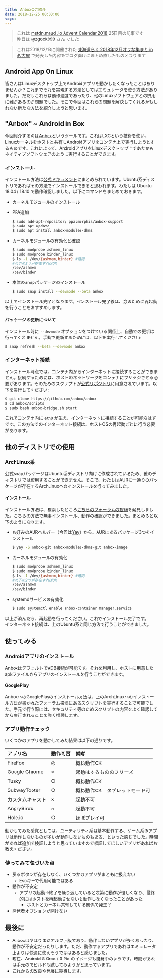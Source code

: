 ```yaml
---
title: Anboxのご紹介
date: 2018-12-25 00:00:00 
tags:
---
```

> これは [mstdn.maud .io Advent Calendar 2018](https://adventar.org/calendars/2892) 25日目の記事です  
> 昨日は [@zgock999](https://gist.github.com/zgock999/6c74f16ae4b1958e8b8977ec3d26deb5) さん でした

> これは2018/12/13に開催された [東海道らぐ 2018年12月オフな集まり in 名古屋](https://tokaidolug.connpass.com/event/112711/) で発表した内容をブログ向けにまとめ直したものとなります

## Android App On Linux
皆さんはLinuxデスクトップ上でAndroidアプリを動かしたくなったことはありませんか？これまでそれを実現する方法としてはエミュレータを使う方法がありました。だだしこれらは動作速度であったり、他のLinuxソフトウェアとの併用に難があるのが問題でした。そこで今回はこれらの問題を解決してくれるかもしれない新たな方法を紹介しようと思います。

## "Anbox" ~ Android in Box
今回紹介するのは[Anbox](https://anbox.io/)というツールです。これはLXCという技術を使い、Linuxカーネルをホストと共有しAndroidアプリをコンテナ上で実行しようとするものです。これによって、AndroidアプリをLinuxデスクトップ上であたかもネイティブソフトウェアのように実行することができます。

### インストール
<!--more-->
インストール方法は[公式ドキュメント](https://github.com/anbox/anbox/blob/master/docs/install.md)にまとめられています。Ubuntu系ディストリであればその方法でインストールできると思われます。わたしは Ubuntu 18.04 / 18.10 で動作確認しました。以下にコマンドをまとめておきます。
* カーネルモジュールのインストール

 - PPA追加

    ```sh
    $ sudo add-apt-repository ppa:morphis/anbox-support
    $ sudo apt update
    $ sudo apt install anbox-modules-dkms
    ```

  - カーネルモジュールの有効化と確認

    ```sh
    $ sudo modprobe ashmem_linux
    $ sudo modprobe binder_linux
    $ ls -1 /dev/{ashmem,binder} #確認
    #以下の2つが存在すればOK
    /dev/ashmem
    /dev/binder
    ```

* 本体のsnapパッケージのインストール

  ```sh
  $ sudo snap install --devmode --beta anbox
  ```

以上でインストール完了となります。インストール完了後は、念のために再起動を行うことをおすすめします。

#### パッケージの更新について
インストール時に ``--devmode`` オプションをつけている関係上、自動での更新は行ってくれません。手動で更新するためには、以下を実行してください:

```sh
$ snap refresh --beta --devmode anbox
```

### インターネット接続
インストール時点では、コンテナ内からインターネットに接続することができません。接続するためには、ホストのネットワークをコンテナにブリッジさせる必要があります。そのためのスクリプトが[公式リポジトリ](https://github.com/anbox/anbox)に用意されています。以下を実行してください:

```sh
$ git clone https://github.com/anbox/anbox
$ cd anbox/scripts
$ sudo bash anbox-bridge.sh start
```

これでコンテナ内に `eth0` が生え、インターネットに接続することが可能なはずです。この方法でのインターネット接続は、ホストOSの再起動ごとに行う必要があります。

## 他のディストリでの使用
### ArchLinux系
公式snapパッケージはUbuntu系ディストリ向けに作成されているため、他のディストリでは使用することができません。そこで、わたしはAURに一通りのパッケージが存在するArchLinuxへのインストールを行ってみました。
#### インストール
インストール方法は、検索したところ[こちらのフォーラムの投稿](https://forum.manjaro.org/t/running-android-applications-on-arch-using-anbox/53332)を発見しました。こちらの方法で無事インストール、動作の確認ができました。まとめると以下のようになります。

* お好みのAURヘルパー（今回は[Yay](https://github.com/Jguer/yay)）から、AURにあるパッケージ3つをインストール

  ```sh
  $ yay -S anbox-git anbox-modules-dkms-git anbox-image
  ```

* カーネルモジュールの有効化

  ```sh
  $ sudo modprobe ashmem_linux
  $ sudo modprobe binder_linux
  $ ls -1 /dev/{ashmem,binder} #確認
  #以下の2つが存在すればOK
  /dev/ashmem
  /dev/binder
  ```

* systemdサービスの有効化

  ```sh
  $ sudo systemctl enable anbox-container-manager.service
  ```

以上が済んだら、再起動を行ってください。これでインストール完了です。  
インターネット接続は、上のUbuntu系と同じ方法で行うことができました。

## 使ってみる
### Androidアプリのインストール
AnboxはデフォルトでADB接続が可能です。それを利用し、ホストに用意したapkファイルからアプリのインストールを行うことができます。
#### GooglePlay
AnboxへのGooglePlayのインストール方法は、上のArchLinuxへのインストール方法が書かれたフォーラム投稿にあるスクリプトを実行することで可能でした。手元で行う際には、セキュリティ等のためスクリプトの内容をよく確認してから実行されることを強く推奨します。

### アプリ動作チェック
いくつかのアプリを動かしてみた結果は以下の通りです。  

| アプリ名 | 動作可否 | 備考 |
|:---------|:---------|:---------|
| FireFox | ◎ | 概ね動作OK |
| Google Chrome | × | 起動はするもののフリーズ |
| Tusky | ○ | 概ね動作OK |
| SubwayTooter | ○ | 概ね動作OK　タブレットモード可 |
| カスタムキャスト | × | 起動不可 |
| AngryBirds | × | 起動不可 |
| Hole.io | ○ | ほぼプレイ可 |  

動かしてみた感覚としては、ユーティリティ系は基本動作する、ゲーム系のアプリは動作しないものが多いが動作しないものもある、といった感じでした。時間があれば追加で検証しようと思っていますので検証してほしいアプリがあればお教えください。

### 使ってみて気づいた点
* 戻るボタンが存在しなく、いくつかのアプリがまともに扱えない
  - Escキーで代用可能ではある
* 動作が不安定
  - アプリの起動→終了を繰り返していると次第に動作が怪しくなり、最終的にはホストを再起動させないと動作しなくなったことがあった
    - ホストとカーネル共有している関係で発生？
* 開発者オプションが開けない

## 最後に
* Anboxはやはりまだアルファ版であり、動作しないアプリが多くあったり、動作が不安定だったりします。ただ、動作するアプリであればエミュレータ上よりは快適に使えそうでははあると感じました。
* 現在、Android 8 Oreo / 9 Pie のイメージも開発中のようです。時間があれば手元のでビルドも試してみようかと思っています。
* これからの改良や発展に期待します。
